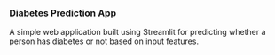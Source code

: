 ### Diabetes Prediction App
A simple web application built using Streamlit for predicting whether a person has diabetes or not based on input features. 